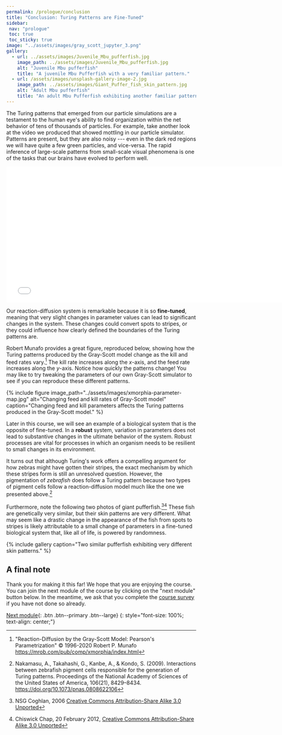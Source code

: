 ```yaml
---
permalink: /prologue/conclusion
title: "Conclusion: Turing Patterns are Fine-Tuned"
sidebar:
 nav: "prologue"
 toc: true
 toc_sticky: true
image: "../assets/images/gray_scott_jupyter_3.png"
gallery:
  - url: ../assets/images/Juvenile_Mbu_pufferfish.jpg
    image_path: ../assets/images/Juvenile_Mbu_pufferfish.jpg
    alt: "Juvenile Mbu pufferfish"
    title: "A juvenile Mbu Pufferfish with a very familiar pattern."
  - url: /assets/images/unsplash-gallery-image-2.jpg
    image_path: ../assets/images/Giant_Puffer_fish_skin_pattern.jpg
    alt: "Adult Mbu pufferfish"
    title: "An adult Mbu Pufferfish exhibiting another familiar pattern."
---
```


The Turing patterns that emerged from our particle simulations are a testament to the human eye's ability to find organization within the net behavior of tens of thousands of particles. For example, take another look at the video we produced that showed mottling in our particle simulator. Patterns are present, but they are also noisy --- even in the dark red regions we will have quite a few green particles, and vice-versa. The rapid inference of large-scale patterns from small-scale visual phenomena is one of the tasks that our brains have evolved to perform well.

<center>
<iframe width="750" height="360" src="../assets/videos/predator_prey_11_by_11_f_1_k_1.mp4" frameborder="0" allowfullscreen>
</iframe>
</center>

Our reaction-diffusion system is remarkable because it is so **fine-tuned**, meaning that very slight changes in parameter values can lead to significant changes in the system. These changes could convert spots to stripes, or they could influence how clearly defined the boundaries of the Turing patterns are.

Robert Munafo provides a great figure, reproduced below, showing how the Turing patterns produced by the Gray-Scott model change as the kill and feed rates vary.[^robert] The kill rate increases along the *x*-axis, and the feed rate increases along the *y*-axis. Notice how quickly the patterns change! You may like to try tweaking the parameters of our own Gray-Scott simulator to see if you can reproduce these different patterns.

{% include figure image_path="../assets/images/xmorphia-parameter-map.jpg" alt="Changing feed and kill rates of Gray-Scott model" caption="Changing feed and kill parameters affects the Turing patterns produced in the Gray-Scott model." %}

Later in this course, we will see an example of a biological system that is the opposite of fine-tuned. In a **robust** system, variation in parameters does not lead to substantive changes in the ultimate behavior of the system. Robust processes are vital for processes in which an organism needs to be resilient to small changes in its environment.

It turns out that although Turing's work offers a compelling argument for how zebras might have gotten their stripes, the exact mechanism by which these stripes form is still an unresolved question. However, the pigmentation of *zebrafish* does follow a Turing pattern because two types of pigment cells follow a reaction-diffusion model much like the one we presented above.[^zebrafish]

Furthermore, note the following two photos of giant pufferfish.[^youngfish][^pufferfish] These fish are genetically very similar, but their skin patterns are very different. What may seem like a drastic change in the appearance of the fish from spots to stripes is likely attributable to a small change of parameters in a fine-tuned biological system that, like all of life, is powered by randomness.

{% include gallery caption="Two similar pufferfish exhibiting very different skin patterns." %}

## A final note

Thank you for making it this far! We hope that you are enjoying the course. You can join the next module of the course by clicking on the "next module" button below. In the meantime, we ask that you complete the <a href="https://forms.gle/egmmBxGtBciDPYNS8" target="_blank">course survey</a> if you have not done so already.


[Next module](../motifs/home){: .btn .btn--primary .btn--large}
{: style="font-size: 100%; text-align: center;"}

[^robert]: "Reaction-Diffusion by the Gray-Scott Model: Pearson's Parametrization" © 1996-2020 Robert P. Munafo https://mrob.com/pub/comp/xmorphia/index.html

[^zebrafish]: Nakamasu, A., Takahashi, G., Kanbe, A., & Kondo, S. (2009). Interactions between zebrafish pigment cells responsible for the generation of Turing patterns. Proceedings of the National Academy of Sciences of the United States of America, 106(21), 8429–8434. https://doi.org/10.1073/pnas.0808622106

[^youngfish]: NSG Coghlan, 2006 [Creative Commons Attribution-Share Alike 3.0 Unported](https://creativecommons.org/licenses/by-sa/3.0/deed.en)

[^pufferfish]: Chiswick Chap, 20 February 2012, [Creative Commons Attribution-Share Alike 3.0 Unported](https://creativecommons.org/licenses/by-sa/3.0/deed.en)

